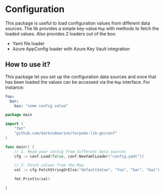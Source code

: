 # Configuration

This package is useful to load configuration values from different data sources. The lib provides a simple key-value `Map`
with methods to fetch the loaded values. Also provides 2 loaders out of the box:

 - Yaml file loader
 - Azure AppConfig loader with Azure Key Vault integration

## How to use it?

This package let you set up the configuration data sources and once that has been loaded the values can be accessed 
via the `Map` interface. For instance:

```yaml
foo:
  bar:
    baz: "some config value"
```

```go
package main

import (
	"fmt"
	"github.com/darksubmarine/torpedo-lib-go/conf"
)

func main() {
	// 1. Read your config from different data sources
	cfg := conf.Load(false, conf.NewYamlLoader("config.yaml"))

	// 2. Fetch values from the Map
	val := cfg.FetchStringOrElse("defaultValue", "foo", "bar", "baz")

	fmt.Println(val)

}
```

